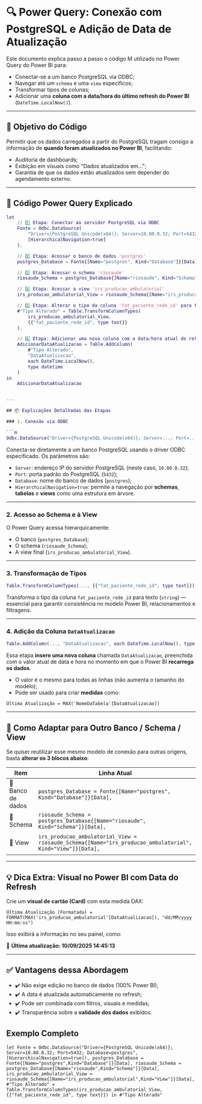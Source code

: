 # 🔍 Power Query: Conexão com PostgreSQL e Adição de Data de Atualização

Este documento explica passo a passo o código M utilizado no Power Query do Power BI para:

- Conectar-se a um banco PostgreSQL via ODBC;
- Navegar até um `schema` e uma `view` específicos;
- Transformar tipos de colunas;
- Adicionar uma **coluna com a data/hora do último refresh do Power BI** (`DateTime.LocalNow()`).

---

## 🧠 Objetivo do Código

Permitir que os dados carregados a partir do PostgreSQL tragam consigo a informação de **quando foram atualizados no Power BI**, facilitando:

- Auditoria de dashboards;
- Exibição em visuais como "Dados atualizados em...";
- Garantia de que os dados estão atualizados sem depender do agendamento externo.

---

## 🔗 Código Power Query Explicado

```m
let
    // 1️⃣ Etapa: Conectar ao servidor PostgreSQL via ODBC
    Fonte = Odbc.DataSource(
        "Driver={PostgreSQL Unicode(x64)}; Server=10.80.8.32; Port=5432; Database=postgres",
        [HierarchicalNavigation=true]
    ),

    // 2️⃣ Etapa: Acessar o banco de dados 'postgres'
    postgres_Database = Fonte{[Name="postgres", Kind="Database"]}[Data],

    // 3️⃣ Etapa: Acessar o schema 'riosaude'
    riosaude_Schema = postgres_Database{[Name="riosaude", Kind="Schema"]}[Data],

    // 4️⃣ Etapa: Acessar a view 'irs_producao_ambulatorial'
    irs_producao_ambulatorial_View = riosaude_Schema{[Name="irs_producao_ambulatorial", Kind="View"]}[Data],

    // 5️⃣ Etapa: Alterar o tipo da coluna 'fat_paciente_rede_id' para texto
    #"Tipo Alterado" = Table.TransformColumnTypes(
        irs_producao_ambulatorial_View,
        {{"fat_paciente_rede_id", type text}}
    ),

    // 6️⃣ Etapa: Adicionar uma nova coluna com a data/hora atual do refresh
    AdicionarDataAtualizacao = Table.AddColumn(
        #"Tipo Alterado",
        "DataAtualizacao",
        each DateTime.LocalNow(),
        type datetime
    )
in
    AdicionarDataAtualizacao


---

## 📦 Explicações Detalhadas das Etapas

### 1. Conexão via ODBC

```m
Odbc.DataSource("Driver={PostgreSQL Unicode(x64)}; Server=...; Port=...; Database=...", ...)
```

Conecta-se diretamente a um banco PostgreSQL usando o driver ODBC especificado. Os parâmetros são:

* `Server`: endereço IP do servidor PostgreSQL (neste caso, `10.80.8.32`);
* `Port`: porta padrão do PostgreSQL (`5432`);
* `Database`: nome do banco de dados (`postgres`);
* `HierarchicalNavigation=true`: permite a navegação por **schemas**, **tabelas** e **views** como uma estrutura em árvore.

---

### 2. Acesso ao Schema e à View

O Power Query acessa hierarquicamente:

* O banco (`postgres_Database`);
* O schema (`riosaude_Schema`);
* A view final (`irs_producao_ambulatorial_View`).

---

### 3. Transformação de Tipos

```m
Table.TransformColumnTypes(..., {{"fat_paciente_rede_id", type text}})
```

Transforma o tipo da coluna `fat_paciente_rede_id` para texto (`string`) — essencial para garantir consistência no modelo Power BI, relacionamentos e filtragens.

---

### 4. Adição da Coluna `DataAtualizacao`

```m
Table.AddColumn(..., "DataAtualizacao", each DateTime.LocalNow(), type datetime)
```

Essa etapa **insere uma nova coluna** chamada `DataAtualizacao`, preenchida com o valor atual de data e hora no momento em que o Power BI **recarrega os dados**.

* O valor é o mesmo para todas as linhas (não aumenta o tamanho do modelo);
* Pode ser usado para criar **medidas** como:

```dax
Última Atualização = MAX('NomeDaTabela'[DataAtualizacao])
```

---

## 🔁 Como Adaptar para Outro Banco / Schema / View

Se quiser reutilizar esse mesmo modelo de conexão para outras origens, basta **alterar os 3 blocos abaixo**:

| Item              | Linha Atual                                                                                                | O que trocar                                                   |
| ----------------- | ---------------------------------------------------------------------------------------------------------- | -------------------------------------------------------------- |
| 🔸 Banco de dados | `postgres_Database = Fonte{[Name="postgres", Kind="Database"]}[Data],`                                     | Substituir `"postgres"` por `"novo_banco"`                     |
| 🔸 Schema         | `riosaude_Schema = postgres_Database{[Name="riosaude", Kind="Schema"]}[Data],`                             | Substituir `"riosaude"` por `"novo_schema"`                    |
| 🔸 View           | `irs_producao_ambulatorial_View = riosaude_Schema{[Name="irs_producao_ambulatorial", Kind="View"]}[Data],` | Substituir `"irs_producao_ambulatorial"` por `"sua_nova_view"` |

---

## 💡 Dica Extra: Visual no Power BI com Data do Refresh

Crie um **visual de cartão (Card)** com esta medida DAX:

```dax
Última Atualização (Formatada) =
FORMAT(MAX('irs_producao_ambulatorial'[DataAtualizacao]), "dd/MM/yyyy HH:mm:ss")
```

Isso exibirá a informação no seu painel, como:

📆 **Última atualização: 10/09/2025 14:45:13**

---

## ✅ Vantagens dessa Abordagem

* ✔️ Não exige edição no banco de dados (100% Power BI);
* ✔️ A data é atualizada automaticamente no refresh;
* ✔️ Pode ser combinada com filtros, visuais e medidas;
* ✔️ Transparência sobre a **validade dos dados** exibidos.

## Exemplo Completo
```dax
let Fonte = Odbc.DataSource("Driver={PostgreSQL Unicode(x64)}; Server=10.80.8.32; Port=5432; Database=postgres", [HierarchicalNavigation=true]), postgres_Database = Fonte{[Name="postgres",Kind="Database"]}[Data], riosaude_Schema = postgres_Database{[Name="riosaude",Kind="Schema"]}[Data], irs_producao_ambulatorial_View = riosaude_Schema{[Name="irs_producao_ambulatorial",Kind="View"]}[Data], #"Tipo Alterado" = Table.TransformColumnTypes(irs_producao_ambulatorial_View,{{"fat_paciente_rede_id", type text}}) in #"Tipo Alterado"
```
